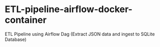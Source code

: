 # ETL-pipeline-airflow-docker-container
ETL Pipeline using Airflow Dag (Extract JSON data and ingest to SQLite Database)
